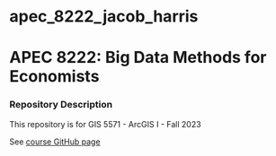 # apec_8222_jacob_harris

# APEC 8222: Big Data Methods for Economists

### Repository Description

This repository is for GIS 5571 - ArcGIS I - Fall 2023

See [course GitHub page](https://github.com/jandrewjohnson/apec_8222_2023_fall)
